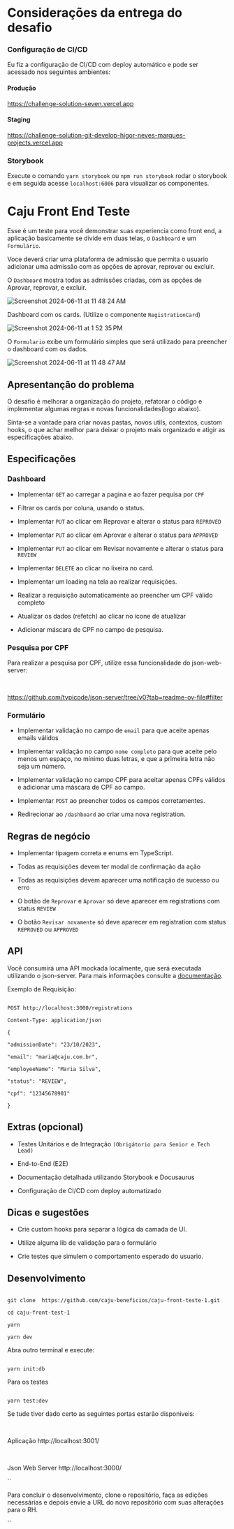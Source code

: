 # Considerações da entrega do desafio

### Configuração de CI/CD
Eu fiz a configuração de CI/CD com deploy automático e pode ser acessado nos seguintes ambientes:

#### Produção
https://challenge-solution-seven.vercel.app

#### Staging
https://challenge-solution-git-develop-higor-neves-marques-projects.vercel.app

### Storybook
Execute o comando `yarn storybook` ou `npm run storybook` rodar o storybook e em seguida acesse `localhost:6006` para visualizar os componentes.

# Caju Front End Teste

Esse é um teste para você demonstrar suas experiencia como front end, a aplicação basicamente se divide em duas telas, o `Dashboard` e um `Formulário`.

Voce deverá criar uma plataforma de admissão que permita o usuario adicionar uma admissão com as opções de aprovar, reprovar ou excluir.

  

O `Dashboard` mostra todas as admissões criadas, com as opções de Aprovar, reprovar, e excluir.

  

![Screenshot 2024-06-11 at 11 48 24 AM](https://github.com/caju-beneficios/caju-front-teste-1/assets/31169925/fedeff5c-a0d3-4df1-aebd-1f2d25c56a48)

  

Dashboard com os cards. (Utilize o componente `RegistrationCard`)

  

![Screenshot 2024-06-11 at 1 52 35 PM](https://github.com/caju-beneficios/caju-front-teste-1/assets/31169925/3b002341-454b-4b24-82cb-6390656b56cc)

  

O `Formulario` exibe um formulário simples que será utilizado para preencher o dashboard com os dados.

  

![Screenshot 2024-06-11 at 11 48 47 AM](https://github.com/caju-beneficios/caju-front-teste-1/assets/31169925/bbbb211c-165f-40e5-b2af-61adafd61398)

  

## Apresentanção do problema

  

O desafio é melhorar a organização do projeto, refatorar o código e implementar algumas regras e novas funcionalidades(logo abaixo).

Sinta-se a vontade para criar novas pastas, novos utils, contextos, custom hooks, o que achar melhor para deixar o projeto mais organizado e atigir as especificações abaixo.

  
  

## Especificações

  

### Dashboard

- Implementar `GET` ao carregar a pagina e ao fazer pequisa por `CPF`

- Filtrar os cards por coluna, usando o status.

- Implementar `PUT` ao clicar em Reprovar e alterar o status para `REPROVED`

- Implementar `PUT` ao clicar em Aprovar e alterar o status para `APPROVED`

- Implementar `PUT` ao clicar em Revisar novamente e alterar o status para `REVIEW`

- Implementar `DELETE` ao clicar no lixeira no card.

- Implementar um loading na tela ao realizar requisições.

- Realizar a requisição automaticamente ao preencher um CPF válido completo

- Atualizar os dados (refetch) ao clicar no icone de atualizar

- Adicionar máscara de CPF no campo de pesquisa.

  

### Pesquisa por CPF

  

Para realizar a pesquisa por CPF, utilize essa funcionalidade do json-web-server:

<br/>

https://github.com/typicode/json-server/tree/v0?tab=readme-ov-file#filter

  

### Formulário

  

- Implementar validação no campo de `email` para que aceite apenas emails válidos

- Implementar validação no campo `nome completo` para que aceite pelo menos um espaço, no mínimo duas letras, e que a primeira letra não seja um número.

- Implementar validação no campo CPF para aceitar apenas CPFs válidos e adicionar uma máscara de CPF ao campo.

- Implementar `POST` ao preencher todos os campos corretamentes.

- Redirecionar ao `/dashboard` ao criar uma nova registration.

  

## Regras de negócio

  

- Implementar tipagem correta e enums em TypeScript.

- Todas as requisições devem ter modal de confirmação da ação

- Todas as requisições devem aparecer uma notificação de sucesso ou erro

- O botão de `Reprovar` e `Aprovar` só deve aparecer em registrations com status `REVIEW`

- O botão `Revisar novamente` só deve aparecer em registration com status `REPROVED` ou `APPROVED`

  

## API

Você consumirá uma API mockada localmente, que será executada utilizando o json-server. Para mais informações consulte a [documentação](https://github.com/typicode/json-server/).

  

Exemplo de Requisição:

  

```

POST http://localhost:3000/registrations

Content-Type: application/json

{

"admissionDate": "23/10/2023",

"email": "maria@caju.com.br",

"employeeName": "Maria Silva",

"status": "REVIEW",

"cpf": "12345678901"

}

```

  
  

## Extras (opcional)

  

- Testes Unitários e de Integração `(Obrigátorio para Senior e Tech Lead)`

- End-to-End (E2E)

- Documentação detalhada utilizando Storybook e Docusaurus

- Configuração de CI/CD com deploy automatizado

  

## Dicas e sugestões

  

- Crie custom hooks para separar a lógica da camada de UI.

- Utilize alguma lib de validação para o formulário

- Crie testes que simulem o comportamento esperado do usuario.

  

## Desenvolvimento

  

```shell

git clone  https://github.com/caju-beneficios/caju-front-teste-1.git

cd caju-front-test-1

yarn

yarn dev

```

  

Abra outro terminal e execute:

```shell

yarn init:db

```

  

Para os testes

  

```shell

yarn test:dev

```

Se tude tiver dado certo as seguintes portas estarão disponiveis:

<br/>

  

Aplicação http://localhost:3001/

<br/>

Json Web Server http://localhost:3000/

  

``

Para concluir o desenvolvimento, clone o repositório, faça as edições necessárias e depois envie a URL do novo repositório com suas alterações para o RH.

``